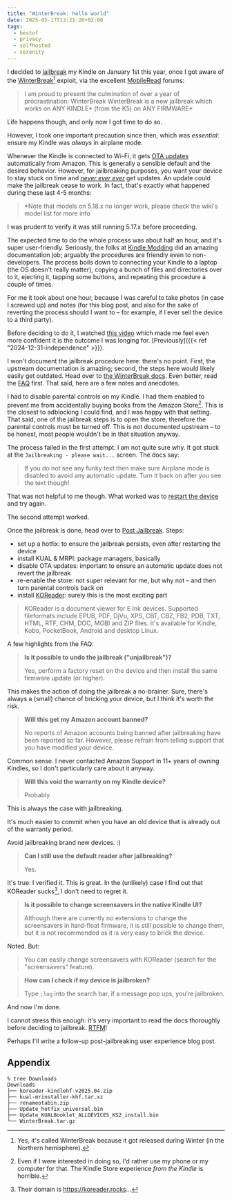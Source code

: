 ```yaml
---
title: "WinterBreak: hello world"
date: 2025-05-17T12:21:26+02:00
tags:
  - bestof
  - privacy
  - selfhosted
  - serenity
---
```


I decided to
[jailbreak](https://en.wikipedia.org/wiki/Privilege_escalation#Jailbreaking) my
Kindle on January 1st this year, once I got aware of the
[WinterBreak](https://kindlemodding.org/jailbreaking/WinterBreak/)[^1] exploit,
via the excellent
[MobileRead](https://www.mobileread.com/forums/showthread.php?t=365372) forums:

> I am proud to present the culmination of over a year of procrastination:
> WinterBreak WinterBreak is a new jailbreak which works on ANY KINDLE* (from
> the K5) on ANY FIRMWARE*

Life happens though, and only now I got time to do so.

However, I took one important precaution since then, which was _essential_:
ensure my Kindle was _always_ in airplane mode.

Whenever the Kindle is connected to Wi-Fi, it gets
[OTA updates](https://en.wikipedia.org/wiki/Over-the-air_update) automatically
from Amazon. This is generally a sensible default and the desired behavior.
However, for jailbreaking purposes, you want your device to stay stuck on time
and [_never ever ever_](https://www.youtube.com/watch?v=WA4iX5D9Z64) get
updates. An update could make the jailbreak cease to work. In fact, that's
exactly what happened during these last 4-5 months:

> *Note that models on 5.18.x no longer work, please check the wiki's model list
> for more info

I was prudent to verify it was still running 5.17.x before proceeding.

The expected time to do the whole process was about half an hour, and it's super
user-friendly. Seriously, the folks at [Kindle
Modding](https://kindlemodding.org/) did an amazing documentation job; arguably
the procedures are friendly even to non-developers. The process boils down to
connecting your Kindle to a laptop (the OS doesn't really matter), copying a
bunch of files and directories over to it, ejecting it, tapping some buttons,
and repeating this procedure a couple of times.

For me it took about one hour, because I was careful to take photos (in case I
screwed up) and notes (for this blog post, and also for the sake of reverting
the process should I want to – for example, if I ever sell the device to a third
party).

Before deciding to do it, I watched [this
video](https://www.youtube.com/watch?v=Qtk7ERwlIAk) which made me feel even more
confident it is the outcome I was longing for. [Previously]({{< ref
"2024-12-31-independence" >}}).

I won't document the jailbreak procedure here: there's no point. First, the
upstream documentation is amazing; second, the steps here would likely easily
get outdated. Head over to [the WinterBreak
docs](https://kindlemodding.org/jailbreaking/WinterBreak/). Even better, read
the [FAQ](https://kindlemodding.org/jailbreaking/jailbreak-faq.html) first. That
said, here are a few notes and anecdotes.

I had to disable parental controls on my Kindle. I had them enabled to prevent
me from accidentally buying books from the Amazon Store[^2]. This is the closest
to adblocking I could find, and I was happy with that setting. That said, one of
the jailbreak steps is to open the store, therefore the parental controls must
be turned off. This is not documented upstream – to be honest, most people
wouldn't be in that situation anyway.

The process failed in the first attempt. I am not quite sure why. It got stuck
at the `Jailbreaking - please wait...` screen. The docs say:

> If you do not see any funky text then make sure Airplane mode is disabled to
> avoid any automatic update. Turn it back on after you see the text though!

That was not helpful to me though. What worked was to [restart the
device](https://www.youtube.com/watch?v=5UT8RkSmN4k) and try again.

The second attempt worked.

Once the jailbreak is done, head over to [Post
Jailbreak](https://kindlemodding.org/jailbreaking/post-jailbreak/). Steps:

- set up a hotfix: to ensure the jailbreak persists, even after restarting the
  device
- install KUAL & MRPI: package managers, basically
- disable OTA updates: important to ensure an automatic update does not revert
  the jailbreak
- re-enable the store: not super relevant for me, but why not – and then turn
  parental controls back on
- install [KOReader](https://koreader.rocks/): surely this is the most exciting
  part

> KOReader is a document viewer for E Ink devices. Supported fileformats include
> EPUB, PDF, DjVu, XPS, CBT, CBZ, FB2, PDB, TXT, HTML, RTF, CHM, DOC, MOBI and
> ZIP files. It's available for Kindle, Kobo, PocketBook, Android and desktop
> Linux.

A few highlights from the FAQ:

> **Is it possible to undo the jailbreak ("unjailbreak")?**
>
> Yes, perform a factory reset on the device and then install the same firmware
> update (or higher).

This makes the action of doing the jailbreak a no-brainer. Sure, there's always
a (small) chance of bricking your device, but I think it's worth the risk.

> **Will this get my Amazon account banned?**
>
> No reports of Amazon accounts being banned after jailbreaking have been
> reported so far. However, please refrain from telling support that you have
> modified your device.

Common sense. I never contacted Amazon Support in 11+ years of owning Kindles,
so I don't particularly care about it anyway.

> **Will this void the warranty on my Kindle device?**
>
> Probably.

This is always the case with jailbreaking.

It's much easier to commit when you have an old device that is already out of
the warranty period.

Avoid jailbreaking brand new devices. :)

> **Can I still use the default reader after jailbreaking?**
>
> Yes.

It's true: I verified it. This is great. In the (unlikely) case I find out that
KOReader sucks[^3], I don't need to regret it.

> **Is it possible to change screensavers in the native Kindle UI?**
>
> Although there are currently no extensions to change the screensavers in
> hard-float firmware, it is still possible to change them, but it is not
> recommended as it is very easy to brick the device.

Noted. But:

> You can easily change screensavers with KOReader (search for the
> "screensavers" feature).

> **How can I check if my device is jailbroken?**
>
> Type `;log` into the search bar, if a message pop ups, you're jailbroken.

And now I'm done.

I cannot stress this enough: it's very important to read the docs thoroughly
before deciding to jailbreak. [RTFM](https://en.wikipedia.org/wiki/RTFM)!

Perhaps I'll write a follow-up post-jailbreaking user experience blog post.

## Appendix

```
% tree Downloads
Downloads
├── koreader-kindlehf-v2025.04.zip
├── kual-mrinstaller-khf.tar.xz
├── renameotabin.zip
├── Update_hotfix_universal.bin
├── Update_KUALBooklet_ALLDEVICES_KS2_install.bin
└── WinterBreak.tar.gz
```

[^1]: Yes, it's called WinterBreak because it got released during Winter (in the
    Northern hemisphere).

[^2]: Even if I were interested in doing so, I'd rather use my phone or my
    computer for that. The Kindle Store experience _from the Kindle_ is
    horrible.

[^3]: Their domain is https://koreader.rocks...
